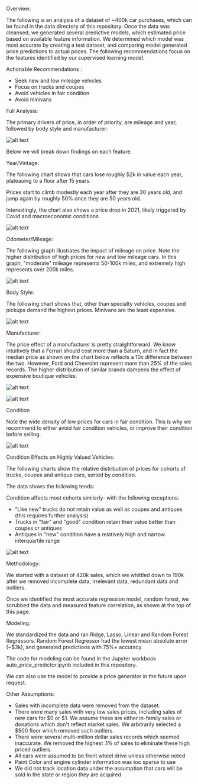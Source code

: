 Overview:

The following is an analysis of a dataset of ~400k car purchases, which can be found in the data directory of this repository. Once the data was cleansed, we generated several predictive models, which estimated price based on available feature information.  We determined which model was most accurate by creating a test dataset, and comparing model generated price predictions to actual prices.  The following recommendations focus on the features identified by our supervised learning model.

Actionable Recommendations :

- Seek new and low mileage vehicles
- Focus on trucks and coupes
- Avoid vehicles in fair condition
- Avoid minivans

Full Analysis:

The primary drivers of price, in order of priority, are mileage and year, followed by body style and manufacturer:

![alt text](https://github.com/JOSHUAGITBERG/auto_price_predictor/blob/main/images/Relative_Feature_Weights.png)

Below we will break down findings on each feature.

Year/Vintage:

The following chart shows that cars lose roughly $2k in value each year, plateauing to a floor after 15 years. 

Prices start to climb modestly each year after they are 30 years old, and jump again by roughly 50% once they are 50 years old.

Interestingly, the chart also shows a price drop in 2021, likely triggered by Covid and macroeconomic conditions.

![alt text](https://github.com/JOSHUAGITBERG/auto_price_predictor/blob/main/images/Price_By_Year.png)

Odometer/Mileage:

The following graph illustrates the impact of mileage on price.  Note the higher distribution of high prices for new and low mileage cars.  In this graph, "moderate" mileage represents 50-100k miles, and extremely high represents over 200k miles.

![alt text](https://github.com/JOSHUAGITBERG/auto_price_predictor/blob/main/images/price_by_mileage.png)



Body Style:

The following chart shows that, other than specialty vehicles, coupes and pickups demand the highest prices.  Minivans are the least expensive.

![alt text](https://github.com/JOSHUAGITBERG/auto_price_predictor/blob/main/images/Median_Price_By_Type.png)

Manufacturer:

The price effect of a manufacturer is pretty straightforward.  We know intuitively that a Ferrari should cost more than a Saturn, and in fact the median price as shown on the chart below reflects a 10x difference between the two. However, Ford and Chevrolet represent more than 25% of the sales records. The higher distribution of similar brands dampens the effect of expensive boutique vehicles.

![alt text](https://github.com/JOSHUAGITBERG/auto_price_predictor/blob/main/images/manu_dist.png)

![alt text](https://github.com/JOSHUAGITBERG/auto_price_predictor/blob/main/images/Median_Price_By_Manu.png)

Condition

Note the wide density of low prices for cars in fair condition.  This is why we recommend to either avoid fair condition vehicles, or improve their condition before selling.

![alt text](https://github.com/JOSHUAGITBERG/auto_price_predictor/blob/main/images/price_by_condition.png)



Condition  Effects on Highly Valued Vehicles:

The following charts show the relative distribution of prices for cohorts of trucks, coupes and antique cars, sorted by condition.

The data shows the following tends:

Condition affects most cohorts similarly- with the following exceptions:

- “Like new” trucks do not retain value as well as coupes and antiques (this requires further analysis)
- Trucks in "fair" and "good"  condition retain their value better than coupes or antiques
- Antiques in "new" condition have a relatively high and narrow interquartile range

![alt text](https://github.com/JOSHUAGITBERG/auto_price_predictor/blob/main/images/Cohort_Price_By_Conditions.png)

Methodology:

We started with a dataset of 420k sales, which we whittled down to 190k after we removed
incomplete data, irrelevant data, redundant data and outliers. 

Once we identified the most accurate regression model, random forest, we scrubbed the data and measured feature correlation, as shown at the top of this page.

Modeling:

We standardized the data and ran Ridge, Lasso, Linear and Random Forest Regressors.  Random Forest Regressor had the lowest mean absolute error (~$3k), and generated predictions with 75%+ accuracy.

The code for modeling can be found in the Jupyter workbook auto_price_predictor.ipynb
included in this repository.

We can also use the model to provide a price generator in the future upon request.

Other Assumptions:

- Sales with incomplete data were removed from the dataset.
- There were many sales with very low sales prices, including sales of new cars for $0 or $1.
 We assume these are either in-family sales or donations which don't reflect market sales. We arbitrarily selected a $500 floor which removed such outliers.  
- There were several multi-million dollar sales records which seemed inaccurate.  We removed the highest .1% of sales to eliminate these high priced outliers.
- All cars were assumed to be front wheel drive unless otherwise noted
- Paint Color and engine cylinder information was too sparse to use
- We did not track location data under the assumption that cars will be sold in the state or region they are acquired



